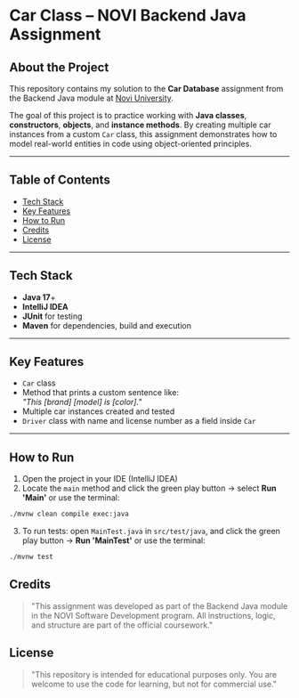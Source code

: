 # Car Class – NOVI Backend Java Assignment

## About the Project

This repository contains my solution to the **Car Database** assignment from the Backend Java module at [Novi University](https://www.novi.nl).

The goal of this project is to practice working with **Java classes**, **constructors**, **objects**, and **instance methods**. By creating multiple car instances from a custom `Car` class, this assignment demonstrates how to model real-world entities in code using object-oriented principles.

---

## Table of Contents

- [Tech Stack](#tech-stack)
- [Key Features](#key-features)
- [How to Run](#how-to-run)
- [Credits](#credits)
- [License](#license)

---

## Tech Stack

- **Java 17**+
- **IntelliJ IDEA**
- **JUnit** for testing
- **Maven** for dependencies, build and execution

---

## Key Features

- `Car` class
- Method that prints a custom sentence like:  
  _"This [brand] [model] is [color]."_
- Multiple car instances created and tested
- `Driver` class with name and license number as a field inside `Car`

---

## How to Run

1. Open the project in your IDE (IntelliJ IDEA)
2. Locate the `main` method and click the green play button → select **Run 'Main'** or use the terminal:
  ```bash
  ./mvnw clean compile exec:java
  ```
3. To run tests: open `MainTest.java` in `src/test/java`, and click the green play button → **Run 'MainTest'** or use the terminal:
  ```bash
  ./mvnw test
  ```

## Credits
> "This assignment was developed as part of the Backend Java module in the NOVI Software Development program. All instructions, logic, and structure are part of the official coursework."

## License
> "This repository is intended for educational purposes only. You are welcome to use the code for learning, but not for commercial use."